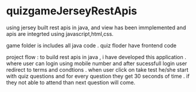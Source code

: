 # quizgameJerseyRestApis
using jersey built rest apis in java, and view has been immplemented and apis are integrted using javascript,html,css.

game folder is includes all java code .
quiz floder have frontend code 

project flow : 
to build rest apis in java , i have developed this application . 
where user can login  using mobile number and after sucessfull login user redirect to terms and condtions . when user click on take test
he/she start with quiz questions and for every question they get 30 seconds of time . if they not able to attend than next question  will come.


